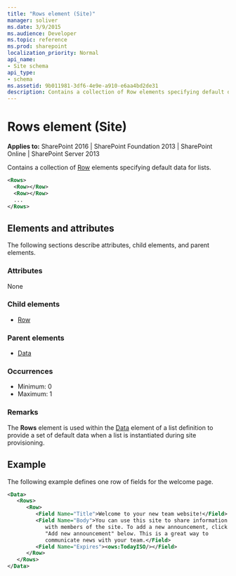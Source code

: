 ```yaml
---
title: "Rows element (Site)"
manager: soliver
ms.date: 3/9/2015
ms.audience: Developer
ms.topic: reference
ms.prod: sharepoint
localization_priority: Normal
api_name:
- Site schema
api_type:
- schema
ms.assetid: 9b011981-3df6-4e9e-a910-e6aa4bd2de31
description: Contains a collection of Row elements specifying default data for lists. 
---
```


# Rows element (Site)

**Applies to:** SharePoint 2016 | SharePoint Foundation 2013 | SharePoint Online | SharePoint Server 2013
  
Contains a collection of [Row](row-element-site.md) elements specifying default data for lists. 
  
```XML
<Rows>
  <Row></Row>
  <Row></Row>
  ...
</Rows>
```

## Elements and attributes

The following sections describe attributes, child elements, and parent elements.

### Attributes

None
   
### Child elements

- [Row](row-element-site.md)
   
### Parent elements

- [Data](data-element-site.md)
   
### Occurrences

- Minimum: 0
- Maximum: 1 
   
### Remarks

The **Rows** element is used within the [Data](data-element-site.md) element of a list definition to provide a set of default data when a list is instantiated during site provisioning. 
  
## Example

The following example defines one row of fields for the welcome page.
  
```XML
<Data>
   <Rows>
      <Row>
         <Field Name="Title">Welcome to your new team website!</Field>
         <Field Name="Body">You can use this site to share information 
            with members of the site. To add a new announcement, click 
            "Add new announcement" below. This is a great way to 
            communicate news with your team.</Field>
         <Field Name="Expires"><ows:TodayISO/></Field>
      </Row>
   </Rows>
</Data>
```


